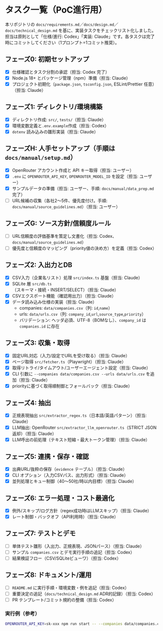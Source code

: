 # タスク一覧（PoC進行用）

本リポジトリの `docs/requirements.md`／`docs/design.md`／`docs/technical_design.md` を基に、実装タスクをチェックリスト化しました。担当は原則として「仕様/進行: Codex」「実装: Claude」です。各タスクは完了時にコミットしてください（1プロンプト=1コミット推奨）。

## フェーズ0: 初期セットアップ
- [x] 仕様確認とタスク分割の承認（担当: Codex 完了）
- [x] Node.js 18+ とパッケージ管理（npm）準備（担当: Claude）
- [x] プロジェクト初期化（`package.json`, `tsconfig.json`, ESLint/Prettier 任意）（担当: Claude）

## フェーズ1: ディレクトリ/環境構築
- [x] ディレクトリ作成: `src/`, `tests/`（担当: Claude）
- [x] 環境変数定義と`.env.example`作成（担当: Codex）
- [x] `dotenv` 読み込みの雛形実装（担当: Claude）

## フェーズH: 人手セットアップ（手順は `docs/manual/setup.md`）
- [x] OpenRouter アカウント作成と API キー取得（担当: ユーザー）
- [x] `.env` に `OPENROUTER_API_KEY`, `OPENROUTER_MODEL_ID` を設定（担当: ユーザー）
 - [x] サンプルデータの準備（担当: ユーザー、手順: `docs/manual/data_prep.md` 完了）
 - [ ] URL候補の収集（各社2〜5件、優先度付け。手順: `docs/manual/source_guidelines.md`）（担当: ユーザー）

## フェーズG: ソース方針/信頼度ルール
- [ ] URL信頼度の評価基準を策定し文書化（担当: Codex、`docs/manual/source_guidelines.md`）
- [ ] 優先度と信頼度のマッピング（priority値の決め方）を定義（担当: Codex）

## フェーズ2: 入出力とDB
- [x] CSV入力（企業名リスト）処理 `src/index.ts` 基盤（担当: Claude）
- [x] SQLite 層 `src/db.ts`（スキーマ・接続・INSERT/SELECT）（担当: Claude）
- [x] CSVエクスポート機能（確認用出力）（担当: Claude）
 - [x] データ読み込み仕様の実装（担当: Claude）
   - companies: `data/companies.csv`（列: `id`,`name`）
   - urls: `data/urls.csv`（列: `company_id`,`url`,`source_type`,`priority`）
   - バリデーション: ヘッダ必須、UTF-8（BOMなし）、`company_id` は `companies.id` に存在

## フェーズ3: 収集・取得
- [x] 固定URL対応（入力/設定でURLを受け取る）（担当: Claude）
- [x] ページ取得 `src/fetcher.ts`（Playwright）（担当: Claude）
- [x] 取得リトライ/タイムアウト/ユーザーエージェント設定（担当: Claude）
 - [x] CLI 引数に `--companies data/companies.csv --urls data/urls.csv` を追加（担当: Claude）
 - [x] priorityに基づく取得順制御とフォールバック（担当: Claude）

## フェーズ4: 抽出
- [x] 正規表現抽出 `src/extractor_regex.ts`（日本語/英語パターン）（担当: Claude）
- [x] LLM抽出: OpenRouter `src/extractor_llm_openrouter.ts`（STRICT JSON 返却）（担当: Claude）
- [x] LLM呼出の前処理（テキスト短縮・最大トークン管理）（担当: Claude）

## フェーズ5: 連携・保存・確認
- [x] 出典URL/抜粋の保存（`evidence` テーブル）（担当: Claude）
- [x] CLI オプション（入力CSVパス、出力形式）（担当: Claude）
- [x] 並列処理とキュー制御（40〜50社/時以内目標）（担当: Claude）

## フェーズ6: エラー処理・コスト最適化
- [x] 例外/スキップ/ログ方針（regex成功時はLLMスキップ）（担当: Claude）
- [x] レート制御・バックオフ（API利用時）（担当: Claude）

## フェーズ7: テストとデモ
- [ ] 単体テスト雛形（入出力、正規表現、JSONパース）（担当: Claude）
- [ ] サンプル `companies.csv` とデモ実行手順の追記（担当: Codex）
- [ ] 結果検証フロー（CSV/SQLiteビューワ）（担当: Codex）

## フェーズ8: ドキュメント/運用
- [ ] `README.md` に実行手順・環境変数・例を追記（担当: Codex）
- [ ] 重要決定の追記（`docs/technical_design.md` ADR的記録）（担当: Codex）
- [ ] PR テンプレート/コミット規約の整備（担当: Codex）

### 実行例（参考）
```bash
OPENROUTER_API_KEY=sk-xxx npm run start -- --companies data/companies.csv --urls data/urls.csv
```
